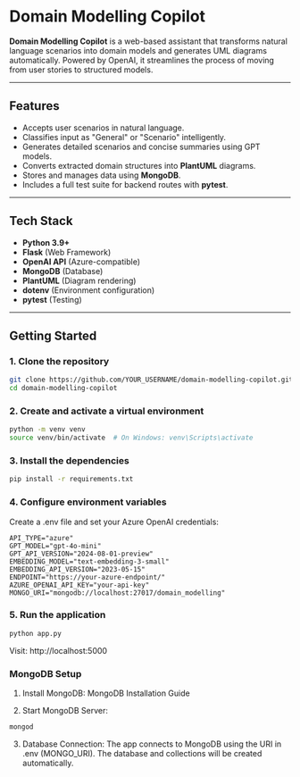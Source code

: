 # Domain Modelling Copilot

**Domain Modelling Copilot** is a web-based assistant that transforms natural language scenarios into domain models and generates UML diagrams automatically. Powered by OpenAI, it streamlines the process of moving from user stories to structured models.

---

## Features

-  Accepts user scenarios in natural language.
-  Classifies input as "General" or "Scenario" intelligently.
-  Generates detailed scenarios and concise summaries using GPT models.
-  Converts extracted domain structures into **PlantUML** diagrams.
-  Stores and manages data using **MongoDB**.
-  Includes a full test suite for backend routes with **pytest**.

---

## Tech Stack

- **Python 3.9+**
- **Flask** (Web Framework)
- **OpenAI API** (Azure-compatible)
- **MongoDB** (Database)
- **PlantUML** (Diagram rendering)
- **dotenv** (Environment configuration)
- **pytest** (Testing)

---

## Getting Started

### 1. Clone the repository

```bash
git clone https://github.com/YOUR_USERNAME/domain-modelling-copilot.git
cd domain-modelling-copilot
```

### 2. Create and activate a virtual environment
```bash
python -m venv venv
source venv/bin/activate  # On Windows: venv\Scripts\activate
```
### 3. Install the dependencies
```bash
pip install -r requirements.txt
```
### 4. Configure environment variables
Create a .env file and set your Azure OpenAI credentials:

```env
API_TYPE="azure"
GPT_MODEL="gpt-4o-mini"
GPT_API_VERSION="2024-08-01-preview"
EMBEDDING_MODEL="text-embedding-3-small"
EMBEDDING_API_VERSION="2023-05-15"
ENDPOINT="https://your-azure-endpoint/"
AZURE_OPENAI_API_KEY="your-api-key"
MONGO_URI="mongodb://localhost:27017/domain_modelling"
```

### 5. Run the application
```bash
python app.py
```
Visit: http://localhost:5000

### MongoDB Setup
1. Install MongoDB: MongoDB Installation Guide

2. Start MongoDB Server:

```bash
mongod
```
03. Database Connection: The app connects to MongoDB using the URI in .env (MONGO_URI). The database and collections will be created automatically.
